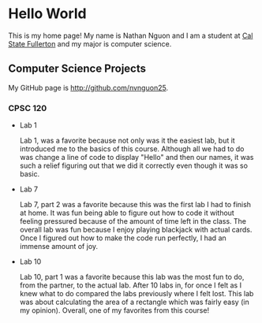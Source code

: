 # Hello World

This is my home page! My name is Nathan Nguon and I am a student at [Cal State Fullerton](http://www.fullerton.edu/) and my major is computer science.

## Computer Science Projects

My GitHub page is http://github.com/nvnguon25.

### CPSC 120

* Lab 1

    Lab 1, was a favorite because not only was it the easiest lab, but it 
    introduced me to the basics of this course. Although all we had to do was 
    change a line of code to display "Hello" and then our names, it was such a 
    relief figuring out that we did it correctly even though it was so basic.

* Lab 7

   Lab 7, part 2 was a favorite because this was the first lab I had to finish at 
   home. It was fun being able to figure out how to code it without feeling 
   pressured because of the amount of time left in the class. The overall lab was 
   fun because I enjoy playing blackjack with actual cards. Once I figured out 
   how to make the code run perfectly, I had an immense amount of joy.

* Lab 10

    Lab 10, part 1 was a favorite because this lab was the most fun to do, from 
    the partner, to the actual lab. After 10 labs in, for once I felt as I knew 
    what to do compared the labs previously where I felt lost. This lab was about 
    calculating the area of a rectangle which was fairly easy (in my opinion). 
    Overall, one of my favorites from this course!